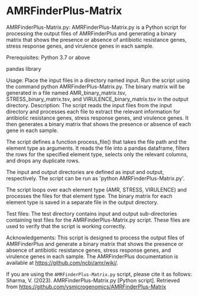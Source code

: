 # AMRFinderPlus-Matrix

AMRFinderPlus-Matrix.py:
AMRFinderPlus-Matrix.py is a Python script for processing the output files of AMRFinderPlus and generating a binary matrix that shows the presence or absence of antibiotic resistance genes, stress response genes, and virulence genes in each sample.

Prerequisites:
Python 3.7 or above

pandas library

Usage:
Place the input files in a directory named input.
Run the script using the command python AMRFinderPlus-Matrix.py.
The binary matrix will be generated in a file named AMR_binary_matrix.tsv, STRESS_binary_matrix.tsv, and VIRULENCE_binary_matrix.tsv in the output directory.
Description:
The script reads the input files from the input directory and processes each file to extract the relevant information for antibiotic resistance genes, stress response genes, and virulence genes. It then generates a binary matrix that shows the presence or absence of each gene in each sample.

The script defines a function process_file() that takes the file path and the element type as arguments. It reads the file into a pandas dataframe, filters the rows for the specified element type, selects only the relevant columns, and drops any duplicate rows.

The input and output directories are defined as input and output, respectively. The script can be run as 'python AMRFinderPlus-Matrix.py'.

The script loops over each element type (AMR, STRESS, VIRULENCE) and processes the files for that element type. The binary matrix for each element type is saved in a separate file in the output directory.

Test files:
The test directory contains input and output sub-directories containing test files for the AMRFinderPlus-Matrix.py script. These files are used to verify that the script is working correctly.

Acknowledgements:
This script is designed to process the output files of AMRFinderPlus and generate a binary matrix that shows the presence or absence of antibiotic resistance genes, stress response genes, and virulence genes in each sample. The AMRFinderPlus documentation is available at https://github.com/ncbi/amr/wiki/.

If you are using the `AMRFinderPlus-Matrix.py` script, please cite it as follows:
Sharma, V. (2023). AMRFinderPlus-Matrix.py [Python script]. Retrieved from https://github.com/vsmicrogenomics/AMRFinderPlus-Matrix


